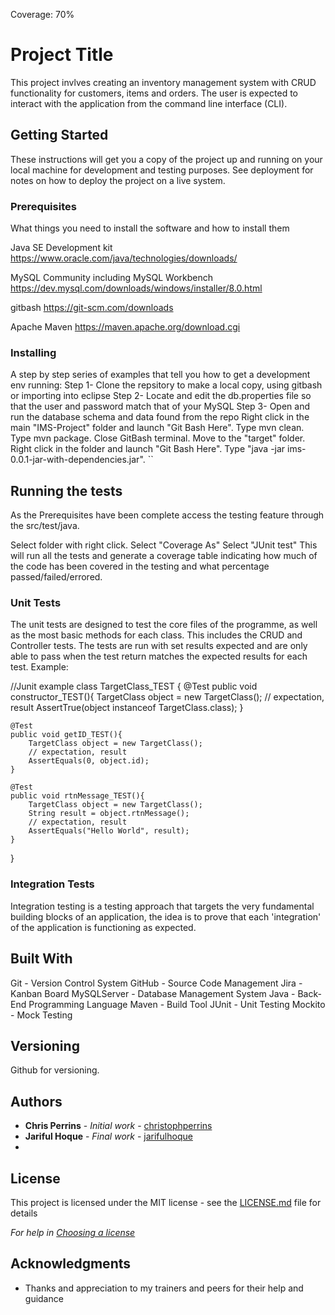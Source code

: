 Coverage: 70%
# Project Title

This project invlves creating an inventory management system with CRUD functionality for customers, items and orders. The user is expected to interact with the application from the command line interface (CLI).

## Getting Started

These instructions will get you a copy of the project up and running on your local machine for development and testing purposes. See deployment for notes on how to deploy the project on a live system.

### Prerequisites

What things you need to install the software and how to install them

Java SE Development kit 
https://www.oracle.com/java/technologies/downloads/

MySQL Community including MySQL Workbench
https://dev.mysql.com/downloads/windows/installer/8.0.html

gitbash
https://git-scm.com/downloads

Apache Maven
https://maven.apache.org/download.cgi


### Installing

A step by step series of examples that tell you how to get a development env running:
Step 1- Clone the repsitory to make a local copy, using gitbash or importing into eclipse
Step 2- Locate and edit the db.properties file so that the user and password match that of your MySQL
Step 3- Open and run the database schema and data found from the repo
Right click in the main "IMS-Project" folder and launch "Git Bash Here".
Type mvn clean.
Type mvn package.
Close GitBash terminal.
Move to the "target" folder.
Right click in the folder and launch "Git Bash Here".
Type "java -jar ims-0.0.1-jar-with-dependencies.jar". ``


## Running the tests

As the Prerequisites have been complete access the testing feature through the src/test/java.

Select folder with right click.
Select "Coverage As"
Select "JUnit test" This will run all the tests and generate a coverage table indicating how much of the code has been covered in the testing and what percentage passed/failed/errored.

### Unit Tests 

The unit tests are designed to test the core files of the programme, as well as the most basic methods for each class. This includes the CRUD and Controller tests. The tests are run with set results expected and are only able to pass when the test return matches the expected results for each test.
Example:

//Junit example
class TargetClass_TEST {
    @Test
    public void constructor_TEST(){
        TargetClass object = new TargetClass();
        // expectation, result
        AssertTrue(object instanceof TargetClass.class);
    }

    @Test
    public void getID_TEST(){
        TargetClass object = new TargetClass();
        // expectation, result
        AssertEquals(0, object.id);
    }

    @Test
    public void rtnMessage_TEST(){
        TargetClass object = new TargetClass();
        String result = object.rtnMessage();
        // expectation, result
        AssertEquals("Hello World", result);
    }
}


### Integration Tests 

Integration testing is a testing approach that targets the very fundamental building blocks of an application, the idea is to prove that each 'integration' of the application is functioning as expected.


## Built With

Git - Version Control System
GitHub - Source Code Management
Jira - Kanban Board
MySQLServer - Database Management System
Java - Back-End Programming Language
Maven - Build Tool
JUnit - Unit Testing
Mockito - Mock Testing

## Versioning

Github for versioning.

## Authors

* **Chris Perrins** - *Initial work* - [christophperrins](https://github.com/christophperrins)
* **Jariful Hoque** - *Final work* - [jarifulhoque](https://github.com/jarifulhoque)
* 
## License

This project is licensed under the MIT license - see the [LICENSE.md](LICENSE.md) file for details 

*For help in [Choosing a license](https://choosealicense.com/)*

## Acknowledgments

* Thanks and appreciation to my trainers and peers for their help and guidance
